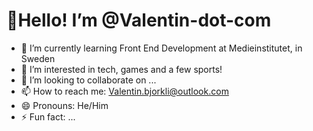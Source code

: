 # 👋Hello! I’m @Valentin-dot-com
- 🌱 I’m currently learning Front End Development at Medieinstitutet, in Sweden 
- 👀 I’m interested in tech, games and a few sports!
- 💞️ I’m looking to collaborate on ...
- 📫 How to reach me: Valentin.bjorkli@outlook.com
- 😄 Pronouns: He/Him
- ⚡ Fun fact: ...

<!---
Valentin-dot-com/Valentin-dot-com is a ✨ special ✨ repository because its `README.md` (this file) appears on your GitHub profile.
You can click the Preview link to take a look at your changes.
--->
